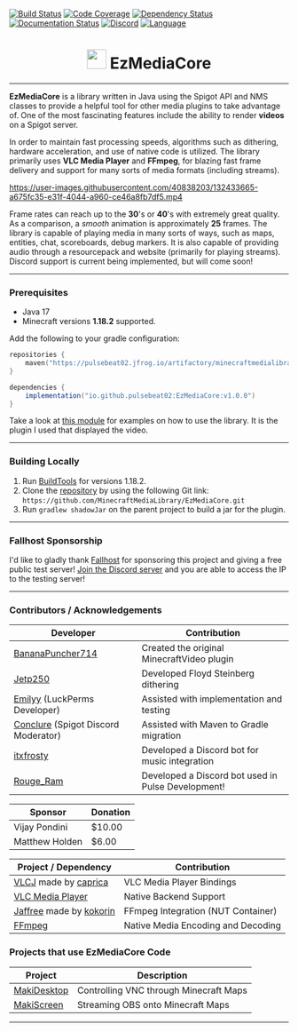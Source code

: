 [![Build Status](https://img.shields.io/circleci/build/github/MinecraftMediaLibrary/EzMediaCore?style=for-the-badge)](https://app.circleci.com/pipelines/github/MinecraftMediaLibrary/EzMediaCore) [![Code Coverage](https://img.shields.io/codefactor/grade/github/MinecraftMediaLibrary/EzMediaCore?style=for-the-badge)](https://www.codefactor.io/repository/github/minecraftmedialibrary/ezmediacore) [![Dependency Status](https://img.shields.io/librariesio/github/MinecraftMediaLibrary/EzMediaCore?style=for-the-badge)](https://libraries.io/github/MinecraftMediaLibrary/EzMediaCore) [![Documentation Status](https://img.shields.io/readthedocs/minecraftmedialibrary-wiki/latest?style=for-the-badge)](https://minecraftmedialibrary-wiki.readthedocs.io/en/latest/) [![Discord](https://img.shields.io/discord/817501569108017223?style=for-the-badge)](https://discord.gg/qVhhbCWQQV) [![Language](https://img.shields.io/badge/Made%20with-Java-1f425f.svg?style=for-the-badge)](https://www.java.com/en/)

<h1 style='text-align:center;'><img height="35" src="https://emoji.gg/assets/emoji/7333-parrotdance.gif" alt=""> EzMediaCore</h1>

---

**EzMediaCore** is a library written in Java using the Spigot API and NMS classes to provide a
helpful tool for other media plugins to take advantage of. One of the most fascinating features
include the ability to render **videos** on a Spigot server.

In order to maintain fast processing speeds, algorithms such as dithering, hardware acceleration,
and use of native code is utilized. The library primarily uses **VLC Media Player** and **FFmpeg**,
for blazing fast frame delivery and support for many sorts of media formats (including streams).

https://user-images.githubusercontent.com/40838203/132433665-a675fc35-e31f-4044-a960-ce46a8fb7df5.mp4

Frame rates can reach up to the **30**'s or **40**'s with extremely great quality. As a comparison,
a
*smooth* animation is approximately **25** frames. The library is capable of playing media in many
sorts of ways, such as maps, entities, chat, scoreboards, debug markers. It is also capable of
providing audio through a resourcepack and website (primarily for playing streams). Discord support
is current being implemented, but will come soon!

---

### Prerequisites

- Java 17
- Minecraft versions **1.18.2** supported.

Add the following to your gradle configuration:

```kotlin  
repositories {  
    maven("https://pulsebeat02.jfrog.io/artifactory/minecraftmedialibrary/")
}  
```  

```groovy  
dependencies {  
    implementation("io.github.pulsebeat02:EzMediaCore:v1.0.0")
}  
```

Take a look
at [this module](https://github.com/MinecraftMediaLibrary/EzMediaCore/tree/master/deluxemediaplugin)
for examples on how to use the library. It is the plugin I used that displayed the video.

---

### Building Locally

1) Run [BuildTools](https://www.spigotmc.org/wiki/buildtools/) for versions 1.18.2.
2) Clone the [repository](https://github.com/MinecraftMediaLibrary/EzMediaCore) by using the
   following Git link: `https://github.com/MinecraftMediaLibrary/EzMediaCore.git`
3) Run `gradlew shadowJar` on the parent project to build a jar for the plugin.

---

### Fallhost Sponsorship

I'd like to gladly thank [Fallhost](https://fallhost.com/) for sponsoring this project and giving 
a free public test server! [Join the Discord server](https://discord.gg/qVhhbCWQQV) and you are 
able to access the IP to the testing server!

---

### Contributors / Acknowledgements

| Developer                                                          | Contribution                                         |
|--------------------------------------------------------------------|------------------------------------------------------|
| [BananaPuncher714](https://github.com/BananaPuncher714)            | Created the original MinecraftVideo plugin           |
| [Jetp250](https://github.com/jetp250)                              | Developed Floyd Steinberg dithering                  |
| [Emilyy](https://github.com/emilyy-dev) (LuckPerms Developer)      | Assisted with implementation and testing             |
| [Conclure](https://github.com/Conclure) (Spigot Discord Moderator) | Assisted with Maven to Gradle migration              |
| [itxfrosty](https://github.com/itxfrosty)                          | Developed a Discord bot for music integration        |
| [Rouge_Ram](https://rogueram.xyz/index.html)                       | Developed a Discord bot used in Pulse Development!   |

| Sponsor                 | Donation                 |
|-------------------------|--------------------------|
| Vijay Pondini           | $10.00                   |
| Matthew Holden          | $6.00                    |


| Project / Dependency                                                                        | Contribution                       |
|---------------------------------------------------------------------------------------------|------------------------------------|
| [VLCJ](https://github.com/caprica/vlcj) made by [caprica](https://github.com/caprica)       | VLC Media Player Bindings          |
| [VLC Media Player](https://www.videolan.org/vlc/)                                           | Native Backend Support             |
| [Jaffree](https://github.com/kokorin/Jaffree) made by [kokorin](https://github.com/kokorin) | FFmpeg Integration (NUT Container) |
| [FFmpeg](https://www.ffmpeg.org/)                                                           | Native Media Encoding and Decoding |


### Projects that use EzMediaCore Code

| Project                                                   | Description                            |
|-----------------------------------------------------------|----------------------------------------|
| [MakiDesktop](https://github.com/ayunami2000/MakiDesktop) | Controlling VNC through Minecraft Maps |
| [MakiScreen](https://github.com/makifoxgirl/MakiScreen)   | Streaming OBS onto Minecraft Maps      |




---
